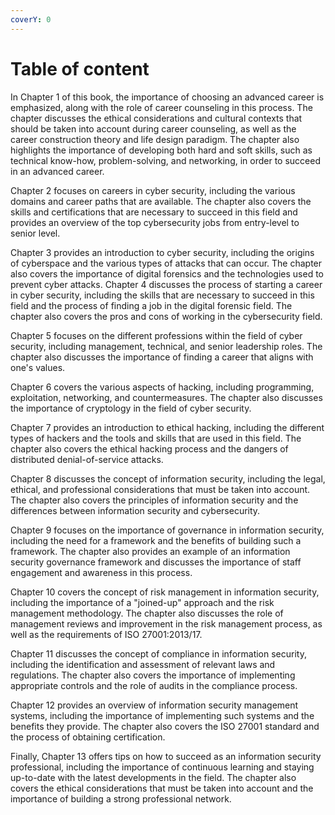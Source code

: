 ```yaml
---
coverY: 0
---
```


# Table of content

In Chapter 1 of this book, the importance of choosing an advanced career is emphasized, along with the role of career counseling in this process. The chapter discusses the ethical considerations and cultural contexts that should be taken into account during career counseling, as well as the career construction theory and life design paradigm. The chapter also highlights the importance of developing both hard and soft skills, such as technical know-how, problem-solving, and networking, in order to succeed in an advanced career.

Chapter 2 focuses on careers in cyber security, including the various domains and career paths that are available. The chapter also covers the skills and certifications that are necessary to succeed in this field and provides an overview of the top cybersecurity jobs from entry-level to senior level.

Chapter 3 provides an introduction to cyber security, including the origins of cyberspace and the various types of attacks that can occur. The chapter also covers the importance of digital forensics and the technologies used to prevent cyber attacks. Chapter 4 discusses the process of starting a career in cyber security, including the skills that are necessary to succeed in this field and the process of finding a job in the digital forensic field. The chapter also covers the pros and cons of working in the cybersecurity field.

Chapter 5 focuses on the different professions within the field of cyber security, including management, technical, and senior leadership roles. The chapter also discusses the importance of finding a career that aligns with one's values.

Chapter 6 covers the various aspects of hacking, including programming, exploitation, networking, and countermeasures. The chapter also discusses the importance of cryptology in the field of cyber security.

Chapter 7 provides an introduction to ethical hacking, including the different types of hackers and the tools and skills that are used in this field. The chapter also covers the ethical hacking process and the dangers of distributed denial-of-service attacks.

Chapter 8 discusses the concept of information security, including the legal, ethical, and professional considerations that must be taken into account. The chapter also covers the principles of information security and the differences between information security and cybersecurity.

Chapter 9 focuses on the importance of governance in information security, including the need for a framework and the benefits of building such a framework. The chapter also provides an example of an information security governance framework and discusses the importance of staff engagement and awareness in this process.

Chapter 10 covers the concept of risk management in information security, including the importance of a "joined-up" approach and the risk management methodology. The chapter also discusses the role of management reviews and improvement in the risk management process, as well as the requirements of ISO 27001:2013/17.

Chapter 11 discusses the concept of compliance in information security, including the identification and assessment of relevant laws and regulations. The chapter also covers the importance of implementing appropriate controls and the role of audits in the compliance process.

Chapter 12 provides an overview of information security management systems, including the importance of implementing such systems and the benefits they provide. The chapter also covers the ISO 27001 standard and the process of obtaining certification.

Finally, Chapter 13 offers tips on how to succeed as an information security professional, including the importance of continuous learning and staying up-to-date with the latest developments in the field. The chapter also covers the ethical considerations that must be taken into account and the importance of building a strong professional network.
